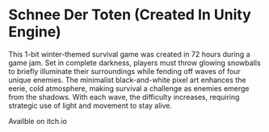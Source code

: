 # Schnee Der Toten (Created In Unity Engine)

This 1-bit winter-themed survival game was created in 72 hours during a game jam. 
Set in complete darkness, players must throw glowing snowballs to briefly illuminate 
their surroundings while fending off waves of four unique enemies. The minimalist 
black-and-white pixel art enhances the eerie, cold atmosphere, making survival a challenge as 
enemies emerge from the shadows. With each wave, the difficulty increases, requiring strategic 
use of light and movement to stay alive.

Availble on itch.io






